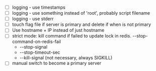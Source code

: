 * [ ] logging - use timestamps
* [ ] logging - use something instead of 'root', probably script filename
* [ ] logging - use stderr  
* [ ] touch flag file if server is primary and delete if when is not primary
* [ ] Use hostname + IP instead of just hostname
* [ ] strict mode: kill command if failed to update lock in redis. --stop-command-on-redis-fail
  * --stop-signal
  * --stop-timeout-sec
  * --kill-signal (not necessary, always SIGKILL)
* [ ] manual switch to become a primary server
